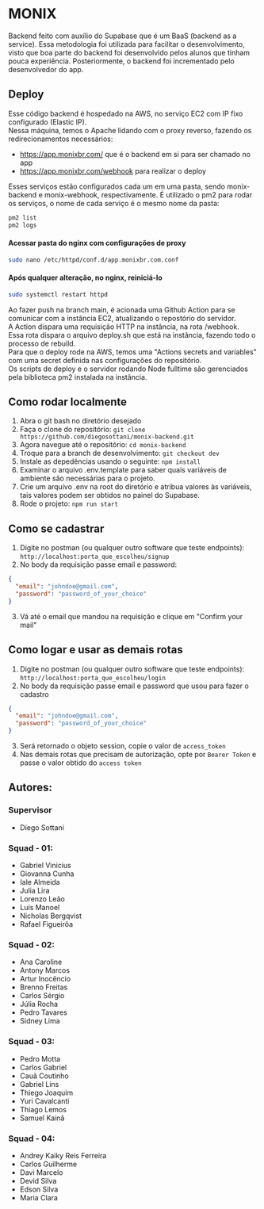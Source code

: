 # MONIX

Backend feito com auxílio do Supabase que é um BaaS (backend as a service).
Essa metodologia foi utilizada para facilitar o desenvolvimento, visto que boa parte do backend foi desenvolvido pelos alunos que tinham pouca experiência. Posteriormente, o backend foi incrementado pelo desenvolvedor do app.

## Deploy

Esse código backend é hospedado na AWS, no serviço EC2 com IP fixo configurado (Elastic IP).  
Nessa máquina, temos o Apache lidando com o proxy reverso, fazendo os redirecionamentos necessários:

- https://app.monixbr.com/ que é o backend em si para ser chamado no app
- https://app.monixbr.com/webhook para realizar o deploy

Esses serviços estão configurados cada um em uma pasta, sendo monix-backend e monix-webhook, respectivamente.
É utilizado o pm2 para rodar os serviços, o nome de cada serviço é o mesmo nome da pasta:

```bash
pm2 list
pm2 logs
```

#### Acessar pasta do nginx com configurações de proxy

```bash
sudo nano /etc/httpd/conf.d/app.monixbr.com.conf
```

#### Após qualquer alteração, no nginx, reiniciá-lo

```bash
sudo systemctl restart httpd
```

Ao fazer push na branch main, é acionada uma Github Action para se comunicar com a instância EC2, atualizando o repostório do servidor.  
A Action dispara uma requisição HTTP na instância, na rota /webhook.  
Essa rota dispara o arquivo deploy.sh que está na instância, fazendo todo o processo de rebuild.  
Para que o deploy rode na AWS, temos uma "Actions secrets and variables" com uma secret definida nas configurações do repositório.  
Os scripts de deploy e o servidor rodando Node fulltime são gerenciados pela biblioteca pm2 instalada na instância.

## Como rodar localmente

1. Abra o git bash no diretório desejado
2. Faça o clone do repositório: `git clone https://github.com/diegosottani/monix-backend.git`
3. Agora navegue até o repositório: `cd monix-backend`
4. Troque para a branch de desenvolvimento: `git checkout dev`
5. Instale as depedências usando o seguinte: `npm install`
6. Examinar o arquivo .env.template para saber quais variáveis de ambiente são necessárias para o projeto.
7. Crie um arquivo .env na root do diretório e atribua valores às variáveis, tais valores podem ser obtidos no painel do Supabase.
8. Rode o projeto: `npm run start`

## Como se cadastrar

1. Digite no postman (ou qualquer outro software que teste endpoints): `http://localhost:porta_que_escolheu/signup`
2. No body da requisição passe email e password:

```json
{
  "email": "johndoe@gmail.com",
  "password": "password_of_your_choice"
}
```

3. Vá até o email que mandou na requisição e clique em "Confirm your mail"

## Como logar e usar as demais rotas

1. Digite no postman (ou qualquer outro software que teste endpoints): `http://localhost:porta_que_escolheu/login`
2. No body da requisição passe email e password que usou para fazer o cadastro

```json
{
  "email": "johndoe@gmail.com",
  "password": "password_of_your_choice"
}
```

3. Será retornado o objeto session, copie o valor de `access_token`
4. Nas demais rotas que precisam de autorização, opte por `Bearer Token` e passe o valor obtido do `access token`

## Autores:

### Supervisor

- Diego Sottani

### Squad - 01:

- Gabriel Vinicius
- Giovanna Cunha
- Iale Almeida
- Julia Lira
- Lorenzo Leão
- Luís Manoel
- Nicholas Bergqvist
- Rafael Figueirôa

### Squad - 02:

- Ana Caroline
- Antony Marcos
- Artur Inocêncio
- Brenno Freitas
- Carlos Sérgio
- Júlia Rocha
- Pedro Tavares
- Sidney Lima

### Squad - 03:

- Pedro Motta
- Carlos Gabriel
- Cauã Coutinho
- Gabriel Lins
- Thiego Joaquim
- Yuri Cavalcanti
- Thiago Lemos
- Samuel Kainã

### Squad - 04:

- Andrey Kaiky Reis Ferreira
- Carlos Guilherme
- Davi Marcelo
- Devid Silva
- Edson Silva
- Maria Clara
